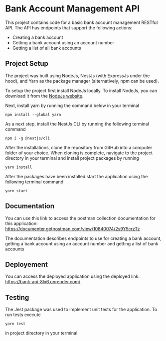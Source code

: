 # Bank Account Management API

This project contains code for a basic bank account management RESTful API. The API has endpoints that support the following actions:

- Creating a bank account
- Getting a bank account using an account number
- Getting a list of all bank accounts

## Project Setup

The project was built using NodeJs, NestJs (with ExpressJs under the hood), and Yarn as the package manager (alternatively, npm can be used).

To setup the project first install NodeJs locally. To install NodeJs, you can download it from the [NodeJs website](https://nodejs.org/en/download/).

Next, install yarn by running the command below in your terminal

```
npm install --global yarn
```

As a next step, install the NestJs CLI by running the following terminal command

```
npm i -g @nestjs/cli
```

After the installations, clone the repository from GitHub into a computer folder of your choice. When cloning is complete, navigate to the project directory in your terminal and install project packages by running

```
yarn install
```

After the packages have been installed start the application using the following terminal command

```
yarn start
```

## Documentation

You can use this link to access the postman collection documentation for this application: https://documenter.getpostman.com/view/10840074/2s9Y5crzTz

The documentation describes endpoints to use for creating a bank account, getting a bank account using an account number and getting a list of bank accounts

## Deployement

You can access the deployed application using the deployed link: https://bank-api-8lx6.onrender.com/

## Testing

The Jest package was used to implement unit tests for the application. To run tests execute

```
yarn test
```

in project directory in your terminal
